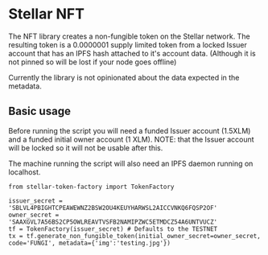 # Stellar NFT

The NFT library creates a non-fungible token on the Stellar network. The resulting token
is a 0.0000001 supply limited token from a locked Issuer account that has an IPFS hash attached to it's account data. (Although it is not pinned so will be lost if your node goes
offline)

Currently the library is not opinionated about the data expected in the metadata.

## Basic usage

Before running the script you will need a funded Issuer account (1.5XLM) and a funded initial owner account (1 XLM). NOTE: that the Issuer account will be locked so it will not be usable after this.

The machine running the script will also need an IPFS daemon running on localhost.

```
from stellar-token-factory import TokenFactory

issuer_secret = 'SBLVL4PBIGHTCPEAWEWNZ2BSW2OU4KEUYHARWSL2AICCVNKQ6FQSP2OF'
owner_secret = 'SAAXGVL7A56BS2CP5OWLREAVTVSFB2NAMIPZWC5ETMDCZ54A6UNTVUCZ'
tf = TokenFactory(issuer_secret) # Defaults to the TESTNET
tx = tf.generate_non_fungible_token(initial_owner_secret=owner_secret, code='FUNGI', metadata={'img':'testing.jpg'})
```
